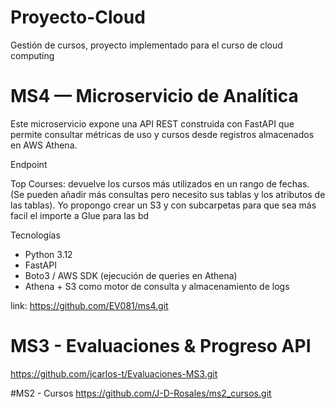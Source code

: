 # Proyecto-Cloud
Gestión de cursos, proyecto implementado para el curso de cloud computing

# MS4 — Microservicio de Analítica

Este microservicio expone una API REST construida con FastAPI que permite consultar métricas de uso y cursos desde registros almacenados en AWS Athena.

Endpoint

Top Courses: devuelve los cursos más utilizados en un rango de fechas.
(Se pueden añadir más consultas pero necesito sus tablas y los atributos de las tablas).
Yo propongo crear un S3 y con subcarpetas para que sea más facil el importe a Glue para las bd

Tecnologías
- Python 3.12
- FastAPI
- Boto3 / AWS SDK (ejecución de queries en Athena)
- Athena + S3 como motor de consulta y almacenamiento de logs

link: https://github.com/EV081/ms4.git


# MS3 - Evaluaciones & Progreso API
https://github.com/jcarlos-t/Evaluaciones-MS3.git


#MS2 - Cursos
https://github.com/J-D-Rosales/ms2_cursos.git

